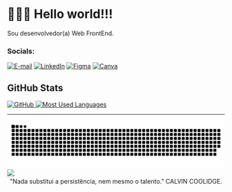 
<h1>
    <span>👋👋👋 Hello world!!!</span>
</h1>

Sou desenvolvedor(a) Web FrontEnd.

<h3 align="left">Socials:</h3>

[![E-mail](https://img.shields.io/badge/-Email-000?style=for-the-badge&logo=microsoft-outlook&logoColor=FF8888&color:FFF)](mailto:elizabetesousafabri@gmail.com)
[![LinkedIn](https://img.shields.io/badge/-LinkedIn-000?style=for-the-badge&logo=linkedin&logoColor=FF8888&color:FFF)](https://www.linkedin.com/in/elizabetefabri/)
[![Figma](https://img.shields.io/badge/figma-000.svg?style=for-the-badge&logo=figma&logoColor=FF8888&color:FFF)]()
[![Canva](https://img.shields.io/badge/CURRÍCULO-000.svg?style=for-the-badge&logo=Canva&logoColor=FF8888&color:FFF)](https://www.canva.com/design/DAF8CCFSsVA/cPoM9GH72fZZQzYq8bEO8w/edit)

## GitHub Stats

<a href="https://elizabetefabri.co/">
  <img height="150px" src="https://github-readme-stats.vercel.app/api?username=ElizabeteFabri&show_icons=true&theme=dracula&border_color=ff79c6" alt="GitHub" />
  
  <img height="150px" src="https://github-readme-stats.vercel.app/api/top-langs/?username=elizabetefabri&theme=dracula&border_color=ff79c6&include_all_commits=true&count_private=false&layout=compact" alt="Most Used Languages" />
</a>




---

<img  src="./grid-snake.svg" alt="snake" />

<img src="https://user-images.githubusercontent.com/73097560/115834477-dbab4500-a447-11eb-908a-139a6edaec5c.gif">


<div align="center">
"Nada substitui a persistência, nem mesmo o talento." CALVIN COOLIDGE.
</div>


